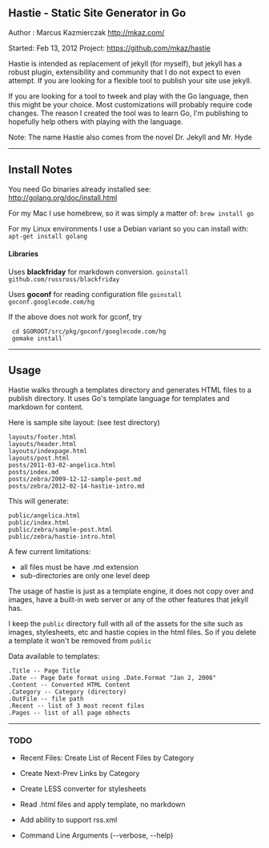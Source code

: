 
## Hastie - Static Site Generator in Go

Author : Marcus Kazmierczak
         http://mkaz.com/

Started: Feb 13, 2012
Project: https://github.com/mkaz/hastie


Hastie is intended as replacement of jekyll (for myself), but jekyll has a 
robust plugin, extensibility and community that I do not expect to even attempt.
If you are looking for a flexible tool to publish your site use jekyll.

If you are looking for a tool to tweek and play with the Go language, then this
might be your choice. Most customizations will probably require code changes.
The reason I created the tool was to learn Go, I'm publishing to hopefully 
help others with playing with the language.

Note: The name Hastie also comes from the novel Dr. Jekyll and Mr. Hyde

--------------------------------------------------------------------------------

## Install Notes

You need Go binaries already installed see: http://golang.org/doc/install.html

For my Mac I use homebrew, so it was simply a matter of: `brew install go`

For my Linux environments I use a Debian variant so you can install with: `apt-get install golang`

#### Libraries

Uses **blackfriday** for markdown conversion. `goinstall github.com/russross/blackfriday`

Uses **goconf** for reading configuration file `goinstall goconf.googlecode.com/hg`

If the above does not work for gconf, try

     cd $GOROOT/src/pkg/goconf/googlecode.com/hg
     gomake install`


--------------------------------------------------------------------------------

## Usage

Hastie walks through a templates directory and generates HTML files to a publish 
directory. It uses Go's template language for templates and markdown for content.

Here is sample site layout: (see test directory)

    layouts/footer.html
    layouts/header.html
    layouts/indexpage.html
    layouts/post.html
    posts/2011-03-02-angelica.html
    posts/index.md
    posts/zebra/2009-12-12-sample-post.md
    posts/zebra/2012-02-14-hastie-intro.md


This will generate:

    public/angelica.html
    public/index.html
    public/zebra/sample-post.html
    public/zebra/hastie-intro.html


A few current limitations:

  * all files must be have .md extension
  * sub-directories are only one level deep


The usage of hastie is just as a template engine, it does not copy over
and images, have a built-in web server or any of the other features that
jekyll has.

I keep the `public` directory full with all of the assets for the site such 
as images, stylesheets, etc and hastie copies in the html files. So if you 
delete a template it won't be removed from `public`


Data available to templates:

    .Title -- Page Title
    .Date -- Page Date format using .Date.Format "Jan 2, 2006"
    .Content -- Converted HTML Content
    .Category -- Category (directory)
    .OutFile -- file path
    .Recent -- list of 3 most recent files
    .Pages -- list of all page obhects


--------------------------------------------------------------------------------


### TODO

* Recent Files: Create List of Recent Files by Category

* Create Next-Prev Links by Category
* Create LESS converter for stylesheets
* Read .html files and apply template, no markdown
* Add ability to support rss.xml

* Command Line Arguments (--verbose, --help)

